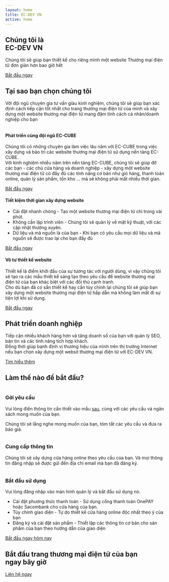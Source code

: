 ```yaml
---
layout: home
title: EC-DEV VN
active: home
---
```


<section class="software_banner_area d-flex align-items-center">
    <div class="container">
        <div class="row">
            <div class="col-lg-6 d-flex align-items-center">
                <div class="software_banner_content">
                    <h2 class="f_500 f_size_50 w_color wow fadeInLeft" data-wow-delay="0.2s"> Chúng tôi là <br><span class="f_700">EC-DEV VN</span></h2>
                    <p class="w_color f_size_18 l_height30 mt_30 wow fadeInLeft" data-wow-delay="0.4s">Chúng tôi sẽ giúp bạn thiết kế cho riêng mình một website <span class="f_700">Thương mại điện tử</span> đơn giản hơn bao giờ hết</p>
                    <div class="action_btn d-flex align-items-center mt_40 wow fadeInLeft" data-wow-delay="0.6s">
                        <a href="/contact" class="software_banner_btn">Bắt đầu ngay</a>
                    </div>
                </div>
            </div>
            <div class="col-lg-6">
                <div class="software_img wow fadeInRight" data-wow-delay="0.2s">
                    <img src="/assets/img/cloud/banner_img.png" alt="">
                </div>
            </div>
        </div>
    </div>
</section>

<section class="saas_service_area sec_pad">
    <div class="container">
        <div class="sec_title text-center mb_70 wow fadeInUp" data-wow-delay="0.2s">
            <h2 class="f_p f_size_30 l_height50 f_600 t_color"><span class="f_size_40 text-primary">Tại sao</span> bạn chọn chúng tôi</h2>
            <p class="f_300 f_size_16">Với đội ngũ chuyên gia tư vấn giàu kinh nghiệm, chúng tôi sẽ giúp bạn xác định cách tiếp cận tốt nhất cho trang thương mại điện tử của mình và xây dựng một website thương mại điện tử mang đậm tính cách cá nhân/doanh nghiệp cho bạn</p>
        </div>
        <div class="row saas_service_item">
            <div class="col-lg-6">
                <div class="saas_service_img wow fadeInLeft" data-wow-delay="0.3s">
                    <img src="/assets/img/cloud/service_one.png" alt="">
                </div>
            </div>
            <div class="col-lg-6 d-flex align-items-center">
                <div class="saas_service_content pr_100 wow fadeInRight" data-wow-delay="0.4s">
                    <div class="icon icon_one"><i class="ti-control-shuffle"></i></div>
                    <h4 class="f_500 f_p t_color">Phát triển cùng đội ngũ EC-CUBE</h4>
                    <p class="f_p f_300">Chúng tôi có những chuyên gia làm việc lâu năm với EC-CUBE trong việc xây dựng và bảo trì các website thương mại điện tử sử dụng nền tảng EC-CUBE. <br>
                    Với kinh nghiệm nhiều năm trên nền tảng EC-CUBE, chúng tôi sẽ giúp đỡ các bạn - các chủ cửa hàng và doanh nghiệp - xây dựng một website thương mai điện tử có đầy đủ các tính năng cơ bản như giỏ hàng, thanh toán online, quản lý sản phầm, tồn kho ... mà sẽ không phải mất nhiều thời gian.</p>
                    <a href="/contact" class="gr_btn"><span class="text">Bắt đầu ngay</span></a>
                </div>
            </div>
        </div>
        <div class="row flex-row-reverse saas_service_item">
            <div class="col-lg-6">
                <div class="saas_service_img wow fadeInRight" data-wow-delay="0.4s">
                    <img src="/assets/img/cloud/Design.png" alt="">
                </div>
            </div>
            <div class="col-lg-6 d-flex align-items-center">
                <div class="saas_service_content pl_100 wow fadeInLeft" data-wow-delay="0.6s">
                    <div class="icon icon_two"><i class="ti-timer"></i></div>
                    <h4 class="f_500 f_p t_color">Tiết kiệm thời gian xây dựng website</h4>
                    <div class="job_deatails_content">
                        <ul class="list-unstyled mb-0">
                            <li class="mb-2"><i class="ti-arrow-right"></i><span class="main_color">Cài đặt nhanh chóng</span> - Tạo một website thương mại điện tử chỉ trong vài phút.</li>
                            <li class="mb-2"><i class="ti-arrow-right"></i><span class="main_color">Không cần lập trình viên</span> - Chúng tôi sẽ quản lý về mặt kỹ thuật, với các cập nhật thường xuyên.</li>
                            <li class="mb-2"><i class="ti-arrow-right"></i><span class="main_color">Dữ liệu và mã nguồn là của bạn</span> - Khi bạn có yêu cầu mọi dữ liệu và mã nguồn sẽ được trao lại cho bạn đầy đủ</li>
                        </ul>
                    </div>
                    <a href="/contact" class="gr_btn"><span class="text">Bắt đầu ngay</span></a>
                </div>
            </div>
        </div>
        <div class="row saas_service_item">
            <div class="col-lg-6">
                <div class="saas_service_img wow fadeInLeft" data-wow-delay="0.4s">
                    <img src="/assets/img/cloud/enterprice.png" alt="">
                </div>
            </div>
            <div class="col-lg-6 d-flex align-items-center">
                <div class="saas_service_content pr_100 wow fadeInRight" data-wow-delay="0.6s">
                    <div class="icon icon_three"><i class="ti-palette"></i></div>
                    <h4 class="f_500 f_p t_color">Vô tư thiết kế website</h4>
                    <p class="f_p f_300">Thiết kế là điểm khởi đầu của sự tương tác với người dùng, vì vậy chúng tôi sẽ tạo ra các mẫu thiết kế sáng tạo theo yêu cầu để website thương mại điện tử của bạn khác biệt với các đối thủ cạnh tranh.<br> 
                    Cho dù bạn đã có sẵn thiết kế hay cần tùy chỉnh lại chúng tôi sẽ giúp bạn xây dựng một website thương mại điện tử hấp dẫn mà không làm mất đi sự tiện lợi khi sử dụng. </p>
                    <a href="/contact" class="gr_btn"><span class="text">Bắt đầu ngay</span></a>
                </div>
            </div>
        </div>
    </div>
</section>

<section class="software_featured_area_two sec_pad">
    <div class="container">
        <div class="row">
            <div class="col-lg-6">
                <div class="software_featured_img wow fadeInLeft" data-wow-delay="0.2s">
                    <img class="img-fluid" src="/assets/img/cloud/featured_img1.png" alt="">
                </div>
            </div>
            <div class="col-lg-5 offset-lg-1 d-flex align-items-center pl-0">
                <div class="software_featured_content">
                    <h2 class="f_700 f_size30 l_height_40 w_color f_p mb-30 wow fadeInRight" data-wow-delay="0.2s">Phát triển doanh nghiệp</h2>
                    <p class="w_color f_300 mb_50 wow fadeInRight" data-wow-delay="0.4s">Tiếp cận nhiều khách hàng hơn và tăng doanh số của bạn với quản lý SEO, bản tin và các tính năng tích hợp khách.<br>
                    Đồng thời giúp bạnh định vị thương hiệu của mình trên thị trường Internet nếu bạn chọn xây dựng một websit thương mại điện tử với EC-DEV VN.
                    </p>
                    <a href="/eccube" class="btn_hover btn_four wow fadeInRight" data-wow-delay="0.6s">Tìm hiểu thêm</a>
                </div>
            </div>
        </div>
    </div>
</section>

<section class="agency_featured_area bg_color pb-4">
    <div class="container">
        <h2 class="f_size_30 f_600 t_color3 l_height40 text-center wow fadeInUp" data-wow-delay="0.3s">Làm thế nào để <span class="f_size_40 text-primary">bắt đầu?</span></h2>
        <div class="features_info">
            <img class="dot_img" src="/assets/img/cloud/dot.png" alt="">
            <div class="row agency_featured_item flex-row-reverse">
                <div class="col-lg-6">
                    <div class="agency_featured_img text-right wow fadeInRight" data-wow-delay="0.4s">
                        <img src="/assets/img/cloud/work1.png" alt="">
                    </div>
                </div>
                <div class="col-lg-6">
                    <div class="agency_featured_content pr_70 pl_70 wow fadeInLeft" data-wow-delay="0.6s">
                        <div class="dot"><span class="dot1"></span><span class="dot2"></span></div>
                        <img class="number" src="/assets/img/cloud/icon01.png" alt="">
                        <h3><span class="text-primary">Gởi yêu cầu</span></h3>
                        <p>Vui lòng điền thông tin cần thiết vào mẫu <a href="/contact" title="Liên hệ chúng tôi">sau</a>, cùng với các yêu cầu và ngân sách mong muốn của bạn.</p>
                        <p>Chúng tôi sẽ lắng nghe mong muốn của bạn, tóm tắt các yêu cầu và đưa ra báo giá.</p>
                        <a href="/contact" class="icon mt_30"><i class="ti-arrow-right"></i></a>
                    </div>
                </div>
            </div>
            <div class="row agency_featured_item agency_featured_item_two">
                <div class="col-lg-6">
                    <div class="agency_featured_img text-right wow fadeInLeft" data-wow-delay="0.3s">
                        <img src="/assets/img/cloud/work2.png" alt="">
                    </div>
                </div>
                <div class="col-lg-6">
                    <div class="agency_featured_content pl_100 wow fadeInRight" data-wow-delay="0.5s">
                        <div class="dot"><span class="dot1"></span><span class="dot2"></span></div>
                        <img class="number" src="/assets/img/cloud/icon02.png" alt="">
                        <h3><span class="text-primary">Cung cấp thông tin</span></h3>
                        <p>Chúng tôi sẽ xây dựng cửa hàng online theo yêu cầu của bạn. Và mọi thông tin đăng nhập sẽ được gửi đến địa chỉ email mà bạn đã đăng ký.</p>
                        <a href="/contact" class="icon mt_30"><i class="ti-arrow-right"></i></a>
                    </div>
                </div>
            </div>
            <div class="row agency_featured_item flex-row-reverse">
                <div class="col-lg-6">
                    <div class="agency_featured_img text-right wow fadeInRight" data-wow-delay="0.3s">
                        <img src="/assets/img/cloud/work3.png" alt="">
                    </div>
                </div>
                <div class="col-lg-6">
                    <div class="agency_featured_content pr_70 pl_70 wow fadeInLeft" data-wow-delay="0.5s">
                        <div class="dot"><span class="dot1"></span><span class="dot2"></span></div>
                        <img class="number" src="/assets/img/cloud/icon3.png" alt="">
                        <h3><span class="text-primary">Bắt đầu sử dụng</span></h3>
                        <p>Vui lòng đăng nhập vào màn hình quản lý và bắt đầu sử dụng nó.</p>
                        <div class="job_deatails_content pb-0">
                            <ul class="list-unstyled mb-0">
                                <li class="mb-2"><i class="ti-arrow-right"></i><span class="main_color">Cài đặt phương thức thanh toán</span> - Sử dụng cổng thanh toán OnePAY hoặc Sacombank cho cửa hàng của bạn.</li>
                                <li class="mb-2"><i class="ti-arrow-right"></i><span class="main_color">Tùy chỉnh giao diện</span> - Tự do thiết kế cửa hàng online độc nhất theo ý của bạn</li>
                                <li class="mb-2"><i class="ti-arrow-right"></i><span class="main_color">Đăng ký và cài đặt sản phẩm</span> - Thiết lập các thông tin cơ bản cho sản phẩm của bạn theo hướng dẫn của giao diện</li>
                            </ul>
                        </div>
                        <a href="/contact" class="btn_hover agency_banner_btn mt_30">Bắt đầu ngay hôm nay</a>
                    </div>
                </div>
            </div>
            <div class="dot middle_dot"><span class="dot1"></span><span class="dot2"></span></div>
        </div>
    </div>
</section>

<section class="action_area_two mb_90">
    <div class="container">
        <div class="row">
            <div class="col-lg-8 d-flex align-items-center">
                <div class="action_content">
                    <h2 class="f_600 f_size_30 l_height45 t_color3 mb-0 wow fadeInLeft" data-wow-delay="0.3s">Bắt đầu trang thương mại điện tử của bạn<br> ngay bây giờ</h2>
                    <a href="#" class="btn_three btn_hover agency_banner_btn wow fadeInLeft" data-wow-delay="0.5s">Liên hệ ngay</a>
                </div>
            </div>
            <div class="col-lg-4">
                <div class="action_img wow fadeInRight" data-wow-delay="0.5s">
                    <img src="/assets/img/action_image.png" alt="">
                </div>
            </div>
        </div>
    </div>
</section>